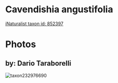 
Cavendishia angustifolia
========================
  
[iNaturalist taxon id: 852397](https://www.inaturalist.org/taxa/852397)
# Photos

## by: Dario Taraborelli
  
![taxon232976690](https://inaturalist-open-data.s3.amazonaws.com/photos/249699326/medium.jpg)